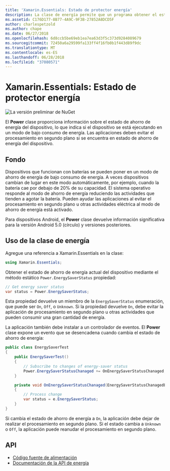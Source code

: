 ```yaml
---
title: 'Xamarin.Essentials: Estado de protector energía'
description: La clase de energía permite que un programa obtener el estado de ahorro de energía para determinar si el dispositivo está funcionando en un modo de bajo consumo de energía.
ms.assetid: C176D177-8B77-4A9C-9F3B-27852A8DCD5F
author: charlespetzold
ms.author: chape
ms.date: 06/27/2018
ms.openlocfilehash: 6d8ccb5be69eb1ea7ea63d3f5c373d9284089679
ms.sourcegitcommit: 72450a6a29599fa133ff4f16fb0b1f443d89f9dc
ms.translationtype: MT
ms.contentlocale: es-ES
ms.lasthandoff: 06/28/2018
ms.locfileid: "37080571"
---
```

# <a name="xamarinessentials-power-energy-saver-status"></a>Xamarin.Essentials: Estado de protector energía

![La versión preliminar de NuGet](~/media/shared/pre-release.png)

El **Power** clase proporciona información sobre el estado de ahorro de energía del dispositivo, lo que indica si el dispositivo se está ejecutando en un modo de bajo consumo de energía. Las aplicaciones deben evitar el procesamiento en segundo plano si se encuentra en estado de ahorro de energía del dispositivo.

## <a name="background"></a>Fondo

Dispositivos que funcionan con baterías se pueden poner en un modo de ahorro de energía de bajo consumo de energía. A veces dispositivos cambian de lugar en este modo automáticamente, por ejemplo, cuando la batería cae por debajo de 20% de su capacidad. El sistema operativo responde al modo de ahorro de energía reduciendo las actividades que tienden a agotar la batería. Pueden ayudar las aplicaciones al evitar el procesamiento en segundo plano u otras actividades eléctrica al modo de ahorro de energía está activado.

Para dispositivos Android, el **Power** clase devuelve información significativa para la versión Android 5.0 (círculo) y versiones posteriores.

## <a name="using-the-power-class"></a>Uso de la clase de energía

Agregue una referencia a Xamarin.Essentials en la clase:

```csharp
using Xamarin.Essentials;
```

Obtener el estado de ahorro de energía actual del dispositivo mediante el método estático `Power.EnergySaverStatus` propiedad:

```csharp
// Get energy saver status
var status = Power.EnergySaverStatus;
```

Esta propiedad devuelve un miembro de la `EnergySaverStatus` enumeración, que puede ser `On`, `Off`, o `Unknown`. Si la propiedad devuelve `On`, debe evitar la aplicación de procesamiento en segundo plano u otras actividades que pueden consumir una gran cantidad de energía.

La aplicación también debe instalar a un controlador de eventos. El **Power** clase expone un evento que se desencadena cuando cambia el estado de ahorro de energía:

```csharp
public class EnergySaverTest
{
    public EnergySaverTest()
    {
        // Subscribe to changes of energy-saver status
        Power.EnergySaverStatusChanaged += OnEnergySaverStatusChanaged;
    }

    private void OnEnergySaverStatusChanaged(EnergySaverStatusChanagedEventArgs e)
    {
        // Process change
        var status = e.EnergySaverStatus;
    }
}
```

Si cambia el estado de ahorro de energía a `On`, la aplicación debe dejar de realizar el procesamiento en segundo plano. Si el estado cambia a `Unknown` o `Off`, la aplicación puede reanudar el procesamiento en segundo plano.

## <a name="api"></a>API

- [Código fuente de alimentación](https://github.com/xamarin/Essentials/tree/master/Xamarin.Essentials/Power)
- [Documentación de la API de energía](xref:Xamarin.Essentials.Power)
